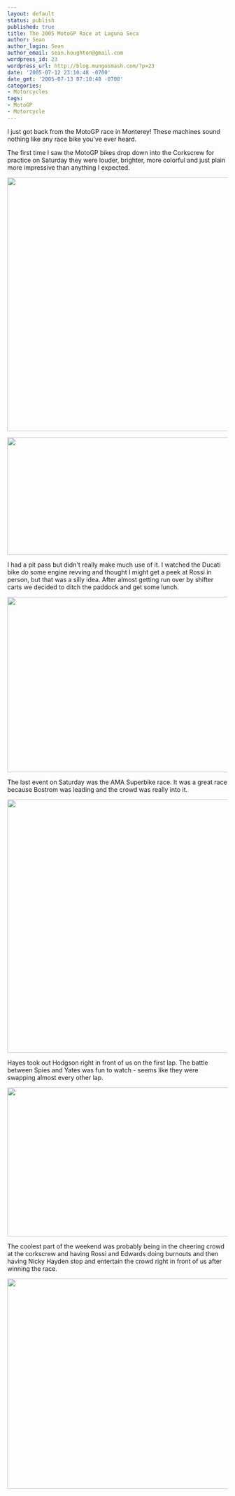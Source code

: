 ```yaml
---
layout: default
status: publish
published: true
title: The 2005 MotoGP Race at Laguna Seca
author: Sean
author_login: Sean
author_email: sean.houghton@gmail.com
wordpress_id: 23
wordpress_url: http://blog.mungosmash.com/?p=23
date: '2005-07-12 23:10:48 -0700'
date_gmt: '2005-07-13 07:10:48 -0700'
categories:
- Motorcycles
tags:
- MotoGP
- Motorcycle
---
```

<p>I just got back from the MotoGP race in Monterey!  These machines sound nothing like any race bike you've ever heard.</p>
<p>The first time I saw the MotoGP bikes drop down into the Corkscrew for practice on Saturday they were louder, brighter, more colorful and just plain more impressive than anything I expected.</p>
<p><a href="{{site.url_root}}/assets/data/wp/wp/2005/07/MotoGP_YellowRiders.jpeg"><img src="{{site.url_root}}/assets/data/wp/wp/2005/07/MotoGP_YellowRiders.jpeg" alt="" title="MotoGP_YellowRiders" width="600" height="579" class="aligncenter size-full wp-image-771" /></a></p>
<p><a href="{{site.url_root}}/assets/data/wp/wp/2005/07/MotoGP_MelandriAndBiagi.jpeg"><img src="{{site.url_root}}/assets/data/wp/wp/2005/07/MotoGP_MelandriAndBiagi.jpeg" alt="" title="MotoGP_MelandriAndBiagi" width="600" height="268" class="aligncenter size-full wp-image-772" /></a></p>
<p>I had a pit pass but didn't really make much use of it.  I watched the Ducati bike do some engine revving and thought I might get a peek at Rossi in person, but that was a silly idea.  After almost getting run over by shifter carts we decided to ditch the paddock and get some lunch.</p>
<p><a href="{{site.url_root}}/assets/data/wp/wp/2005/07/MotoGP_Rossi.jpeg"><img src="{{site.url_root}}/assets/data/wp/wp/2005/07/MotoGP_Rossi.jpeg" alt="" title="MotoGP_Rossi" width="600" height="400" class="aligncenter size-full wp-image-774" /></a></p>
<p>The last event on Saturday was the AMA Superbike race.  It was a great race because Bostrom was leading and the crowd was really into it.</p>
<p><a href="{{site.url_root}}/assets/data/wp/wp/2005/07/MotoGP_BostromLeads.jpeg"><img src="{{site.url_root}}/assets/data/wp/wp/2005/07/MotoGP_BostromLeads.jpeg" alt="" title="MotoGP_BostromLeads" width="600" height="578" class="aligncenter size-full wp-image-775" /></a></p>
<p>Hayes took out Hodgson right in front of us on the first lap.  The battle between Spies and Yates was fun to watch - seems like they were swapping almost every other lap.</p>
<p><a href="{{site.url_root}}/assets/data/wp/wp/2005/07/MotoGP_HodgsonCrash.jpeg"><img src="{{site.url_root}}/assets/data/wp/wp/2005/07/MotoGP_HodgsonCrash.jpeg" alt="" title="MotoGP_HodgsonCrash" width="600" height="340" class="aligncenter size-full wp-image-776" /></a></p>
<p>The coolest part of the weekend was probably being in the cheering crowd at the corkscrew and having Rossi and Edwards doing burnouts and then having Nicky Hayden stop and entertain the crowd right in front of us after winning the race.</p>
<p><a href="{{site.url_root}}/assets/data/wp/wp/2005/07/MotoGP_HaydenWins.jpeg"><img src="{{site.url_root}}/assets/data/wp/wp/2005/07/MotoGP_HaydenWins.jpeg" alt="" title="MotoGP_HaydenWins" width="600" height="480" class="aligncenter size-full wp-image-777" /></a></p>
